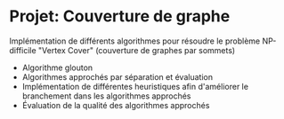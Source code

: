 # Projet: Couverture de graphe

Implémentation de différents algorithmes pour résoudre le problème NP-difficile "Vertex Cover" (couverture de graphes par sommets)

- Algorithme glouton
- Algorithmes approchés par séparation et évaluation
- Implémentation de différentes heuristiques afin d'améliorer le branchement dans les algorithmes approchés
- Évaluation de la qualité des algorithmes approchés
